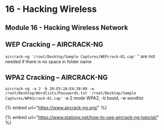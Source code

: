 # 16 - Hacking Wireless

## Module 16 - Hacking Wireless Network

## WEP Cracking – AIRCRACK-NG

`aircrack-ng '/root/Desktop/Sample Captures/WEPcrack-01.cap'` ‘’ are not needed if there is no space in folder name

## WPA2 Cracking – AIRCRACK-NG

`aircrack-ng -a 2 -b 20:E5:2A:E4:38:00 -w /root/Desktop/Wordlists/Passwords.txt '/root/Desktop/Sample Captures/WPA2crack-01.cap'` -a 2 mode WPA2, -b bssid, -w wordlist

{% embed url="https://www.aircrack-ng.org/" %}

{% embed url="https://www.stationx.net/how-to-use-aircrack-ng-tutorial/" %}
